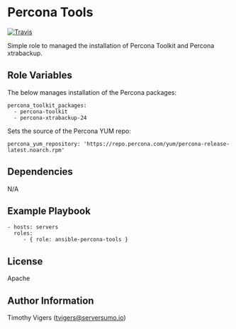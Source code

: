 Percona Tools
=========

[![Travis](https://travis-ci.org/tvigers/ansible-percona-tools.svg?branch=master)](https://travis-ci.org/tvigers/ansible-percona-tools)

Simple role to managed the installation of Percona Toolkit and Percona xtrabackup.

Role Variables
--------------

The below manages installation of the Percona packages:

    percona_toolkit_packages:
      - percona-toolkit
      - percona-xtrabackup-24

Sets the source of the Percona YUM repo:

    percona_yum_repository: 'https://repo.percona.com/yum/percona-release-latest.noarch.rpm'

Dependencies
------------

N/A

Example Playbook
----------------

    - hosts: servers
      roles:
         - { role: ansible-percona-tools }

License
-------

Apache

Author Information
------------------

Timothy Vigers (tvigers@serversumo.io)
